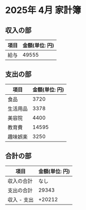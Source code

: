 # 2025年 4月 家計簿

## 収入の部
|項目|金額(単位: 円)|
|--|--|
|給与|49555|

## 支出の部
|項目|金額(単位: 円)|
|--|--|
|食品|3720|
|生活用品|3378|
|美容院|4400|
|教育費|14595|
|趣味娯楽|3250|

## 合計の部
|項目|金額(単位: 円)|
|--|--|
|収入の合計|なし|
|支出の合計|29343|
|収入 - 支出|+20212|
